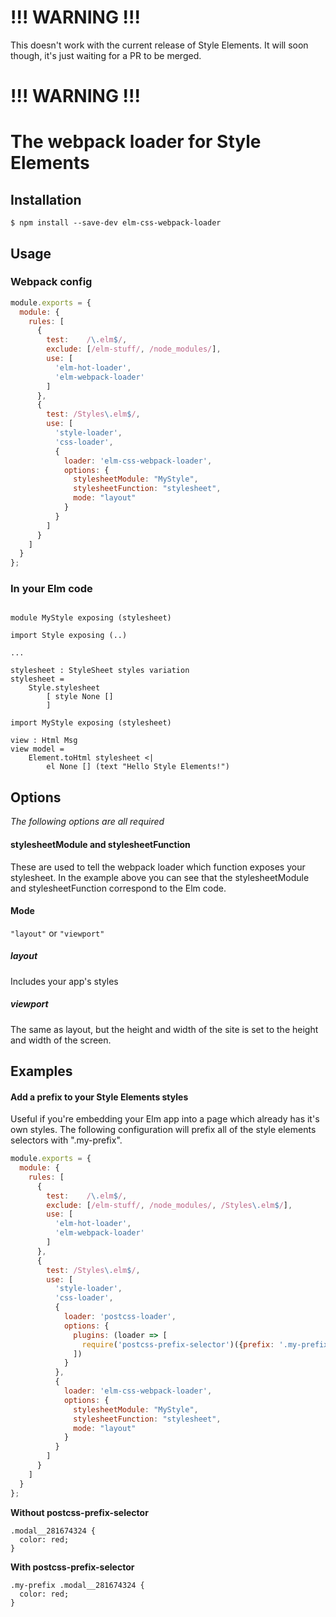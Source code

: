 # !!! WARNING !!! #

This doesn't work with the current release of Style Elements. It will soon though, it's just waiting for a PR to be merged.

# !!! WARNING !!! #


# The webpack loader for Style Elements

## Installation

```
$ npm install --save-dev elm-css-webpack-loader
```

## Usage

### Webpack config

```javascript
module.exports = {
  module: {
    rules: [
      {
        test:    /\.elm$/,
        exclude: [/elm-stuff/, /node_modules/],
        use: [
          'elm-hot-loader',
          'elm-webpack-loader'
        ]
      },
      {
        test: /Styles\.elm$/,
        use: [
          'style-loader',
          'css-loader',
          {
            loader: 'elm-css-webpack-loader',
            options: {
              stylesheetModule: "MyStyle",
              stylesheetFunction: "stylesheet",
              mode: "layout"
            }
          }
        ]
      }
    ]
  }
};
```

### In your Elm code

```

module MyStyle exposing (stylesheet)

import Style exposing (..)

...

stylesheet : StyleSheet styles variation
stylesheet =
    Style.stylesheet
        [ style None []
        ]
```

```
import MyStyle exposing (stylesheet)

view : Html Msg
view model =
    Element.toHtml stylesheet <|
        el None [] (text "Hello Style Elements!")

```

## Options

_The following options are all required_

#### stylesheetModule and stylesheetFunction

These are used to tell the webpack loader which function exposes your stylesheet. In the example above you can see that the stylesheetModule and stylesheetFunction correspond to the Elm code.

#### Mode

`"layout"` or `"viewport"`

##### layout

Includes your app's styles

##### viewport

The same as layout, but the height and width of the site is set to the height and width of the screen.



## Examples

#### Add a prefix to your Style Elements styles

Useful if you're embedding your Elm app into a page which already has it's own styles. The following configuration will prefix all of the style elements selectors with ".my-prefix".

```javascript
module.exports = {
  module: {
    rules: [
      {
        test:    /\.elm$/,
        exclude: [/elm-stuff/, /node_modules/, /Styles\.elm$/],
        use: [
          'elm-hot-loader',
          'elm-webpack-loader'
        ]
      },
      {
        test: /Styles\.elm$/,
        use: [
          'style-loader',
          'css-loader',
          {
            loader: 'postcss-loader',
            options: {
              plugins: (loader => [
                require('postcss-prefix-selector')({prefix: '.my-prefix'})
              ])
            }
          },
          {
            loader: 'elm-css-webpack-loader',
            options: {
              stylesheetModule: "MyStyle",
              stylesheetFunction: "stylesheet",
              mode: "layout"
            }
          }
        ]
      }
    ]
  }
};
```

**Without postcss-prefix-selector**

```
.modal__281674324 {
  color: red;
}
```

**With postcss-prefix-selector**

```
.my-prefix .modal__281674324 {
  color: red;
}
```
